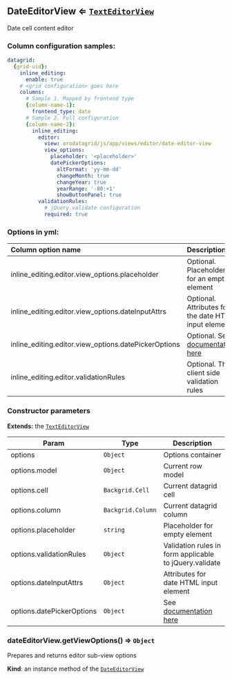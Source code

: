 <a name="module_DateEditorView"></a>
## DateEditorView ⇐ <code>[TextEditorView](./text-editor-view.md)</code>
Date cell content editor

### Column configuration samples:
``` yml
datagrid:
  {grid-uid}:
    inline_editing:
      enable: true
    # <grid configuration> goes here
    columns:
      # Sample 1. Mapped by frontend type
      {column-name-1}:
        frontend_type: date
      # Sample 2. Full configuration
      {column-name-2}:
        inline_editing:
          editor:
            view: orodatagrid/js/app/views/editor/date-editor-view
            view_options:
              placeholder: '<placeholder>'
              datePickerOptions:
                altFormat: 'yy-mm-dd'
                changeMonth: true
                changeYear: true
                yearRange: '-80:+1'
                showButtonPanel: true
          validationRules:
            # jQuery.validate configuration
            required: true
```

### Options in yml:

Column option name                                  | Description
:---------------------------------------------------|:-----------
inline_editing.editor.view_options.placeholder      | Optional. Placeholder for an empty element
inline_editing.editor.view_options.dateInputAttrs   | Optional. Attributes for the date HTML input element
inline_editing.editor.view_options.datePickerOptions| Optional. See [documentation here](http://goo.gl/pddxZU)
inline_editing.editor.validationRules               | Optional. The client side validation rules

### Constructor parameters

**Extends:** the <code>[TextEditorView](./text-editor-view.md)</code>  

| Param | Type | Description |
| --- | --- | --- |
| options | <code>Object</code> | Options container |
| options.model | <code>Object</code> | Current row model |
| options.cell | <code>Backgrid.Cell</code> | Current datagrid cell |
| options.column | <code>Backgrid.Column</code> | Current datagrid column |
| options.placeholder | <code>string</code> | Placeholder for empty element |
| options.validationRules | <code>Object</code> | Validation rules in form applicable to jQuery.validate |
| options.dateInputAttrs | <code>Object</code> | Attributes for date HTML input element |
| options.datePickerOptions | <code>Object</code> | See [documentation here](http://goo.gl/pddxZU) |

<a name="module_DateEditorView#getViewOptions"></a>
### dateEditorView.getViewOptions() ⇒ <code>Object</code>
Prepares and returns editor sub-view options

**Kind**: an instance method of the <code>[DateEditorView](#module_DateEditorView)</code>  
